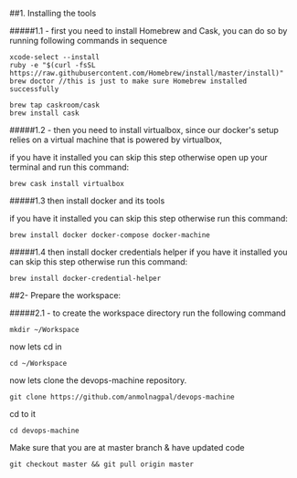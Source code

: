 ##1. Installing the tools

#####1.1 - first you need to install Homebrew and Cask, you can do so by running following commands in sequence 

```
xcode-select --install
ruby -e "$(curl -fsSL https://raw.githubusercontent.com/Homebrew/install/master/install)"
brew doctor //this is just to make sure Homebrew installed successfully
 
brew tap caskroom/cask
brew install cask
```
#####1.2 - then you need to install virtualbox, since our docker's setup relies on a virtual machine that is powered by 
virtualbox,

if you have it installed you can skip this step otherwise open up your terminal and run this command:

```
brew cask install virtualbox
```

#####1.3 then install docker and its tools

if you have it installed you can skip this step otherwise  run this command:

```
brew install docker docker-compose docker-machine
```

#####1.4 then install docker credentials helper 
if you have it installed you can skip this step otherwise run this command:

```
brew install docker-credential-helper
```

##2- Prepare the workspace:

#####2.1 - to create the workspace directory run the following command

```
mkdir ~/Workspace
```
now lets cd in
```
cd ~/Workspace
```
now lets clone the devops-machine repository.
```
git clone https://github.com/anmolnagpal/devops-machine
```
cd to it 
```
cd devops-machine
```
Make sure that you are at master branch & have updated code 
```
git checkout master && git pull origin master
```

